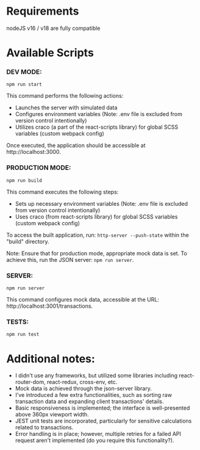 # Requirements

nodeJS v16 / v18 are fully compatible

# Available Scripts

### DEV MODE:
`npm run start`

This command performs the following actions:
- Launches the server with simulated data
- Configures environment variables (Note: .env file is excluded from version control intentionally)
- Utilizes craco (a part of the react-scripts library) for global SCSS variables (custom webpack config)

Once executed, the application should be accessible at http://localhost:3000.

### PRODUCTION MODE:
`npm run build`

This command executes the following steps:
- Sets up necessary environment variables (Note: .env file is excluded from version control intentionally)
- Uses craco (from react-scripts library) for global SCSS variables (custom webpack config)

To access the built application, run: `http-server --push-state` within the "build" directory.

Note: Ensure that for production mode, appropriate mock data is set. To achieve this, run the JSON server: `npm run server`.

### SERVER:
`npm run server`

This command configures mock data, accessible at the URL: http://localhost:3001/transactions.

### TESTS:
`npm run test`


# Additional notes:
- I didn't use any frameworks, but utilized some libraries including react-router-dom, react-redux, cross-env, etc.
- Mock data is achieved through the json-server library.
- I've introduced a few extra functionalities, such as sorting raw transaction data and expanding client transactions' details.
- Basic responsiveness is implemented; the interface is well-presented above 360px viewport width.
- JEST unit tests are incorporated, particularly for sensitive calculations related to transactions.
- Error handling is in place; however, multiple retries for a failed API request aren't implemented (do you require this functionality?).

